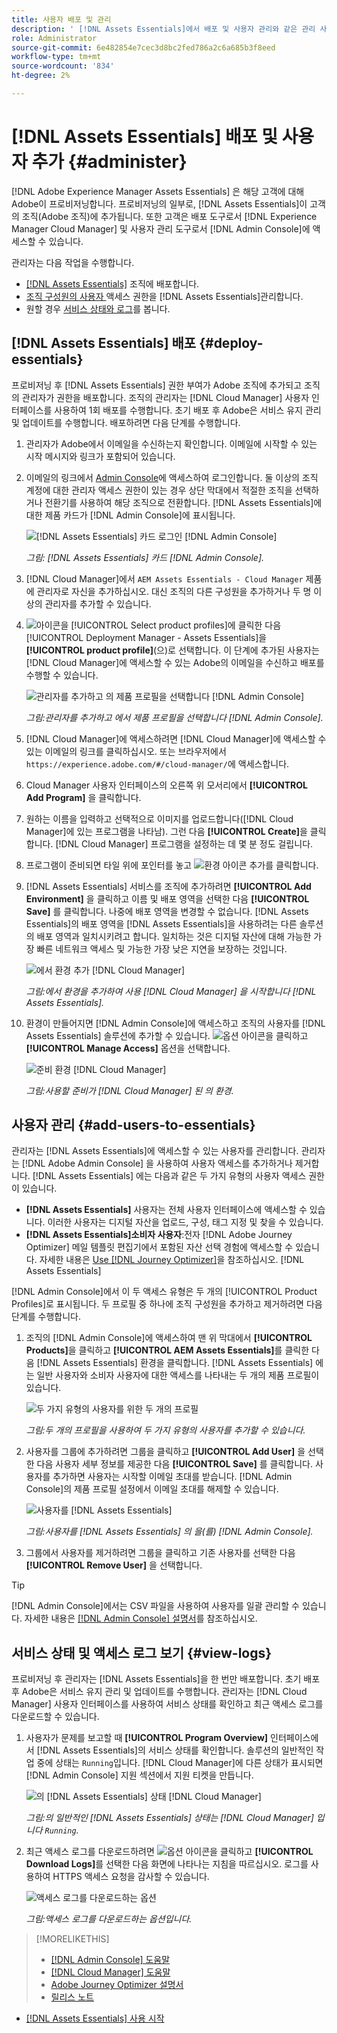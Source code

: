 ```yaml
---
title: 사용자 배포 및 관리
description: ' [!DNL Assets Essentials]에서 배포 및 사용자 관리와 같은 관리 사용 사례입니다.'
role: Administrator
source-git-commit: 6e482854e7cec3d8bc2fed786a2c6a685b3f8eed
workflow-type: tm+mt
source-wordcount: '834'
ht-degree: 2%

---
```



# [!DNL Assets Essentials] 배포 및 사용자 추가 {#administer}

[!DNL Adobe Experience Manager Assets Essentials] 은 해당 고객에 대해 Adobe이 프로비저닝합니다. 프로비저닝의 일부로, [!DNL Assets Essentials]이 고객의 조직(Adobe 조직)에 추가됩니다. 또한 고객은 배포 도구로서 [!DNL Experience Manager Cloud Manager] 및 사용자 관리 도구로서 [!DNL Admin Console]에 액세스할 수 있습니다.

관리자는 다음 작업을 수행합니다.

* [ [!DNL Assets Essentials]](#deploy-essentials) 조직에 배포합니다.
* [조직 구성원의 사용자 ](#add-users-to-essentials) 액세스 권한을  [!DNL Assets Essentials]관리합니다.
* 원할 경우 [서비스 상태와 로그](#view-logs)를 봅니다.

## [!DNL Assets Essentials] 배포 {#deploy-essentials}

프로비저닝 후 [!DNL Assets Essentials] 권한 부여가 Adobe 조직에 추가되고 조직의 관리자가 권한을 배포합니다. 조직의 관리자는 [!DNL Cloud Manager] 사용자 인터페이스를 사용하여 1회 배포를 수행합니다. 초기 배포 후 Adobe은 서비스 유지 관리 및 업데이트를 수행합니다. 배포하려면 다음 단계를 수행합니다.

1. 관리자가 Adobe에서 이메일을 수신하는지 확인합니다. 이메일에 시작할 수 있는 시작 메시지와 링크가 포함되어 있습니다.

1. 이메일의 링크에서 [Admin Console](https://adminconsole.adobe.com)에 액세스하여 로그인합니다. 둘 이상의 조직 계정에 대한 관리자 액세스 권한이 있는 경우 상단 막대에서 적절한 조직을 선택하거나 전환기를 사용하여 해당 조직으로 전환합니다. [!DNL Assets Essentials]에 대한 제품 카드가 [!DNL Admin Console]에 표시됩니다.

   ![[!DNL Assets Essentials] 카드 로그인  [!DNL Admin Console]](assets/essentials-in-admin-console.png)

   *그림: [!DNL Assets Essentials] 카드  [!DNL Admin Console].*

1. [!DNL Cloud Manager]에서 `AEM Assets Essentials - Cloud Manager` 제품에 관리자로 자신을 추가하십시오. 대신 조직의 다른 구성원을 추가하거나 두 명 이상의 관리자를 추가할 수 있습니다.

1. ![아이콘](assets/do-not-localize/add-icon.svg)을 [!UICONTROL Select product profiles]에 클릭한 다음 [!UICONTROL Deployment Manager - Assets Essentials]을 **[!UICONTROL product profile]**(으)로 선택합니다. 이 단계에 추가된 사용자는 [!DNL Cloud Manager]에 액세스할 수 있는 Adobe의 이메일을 수신하고 배포를 수행할 수 있습니다.

   ![관리자를 추가하고 의 제품 프로필을 선택합니다  [!DNL Admin Console]](assets/adminconsole-user1.png)

   *그림:관리자를 추가하고 에서 제품 프로필을 선택합니다  [!DNL Admin Console].*

1. [!DNL Cloud Manager]에 액세스하려면 [!DNL Cloud Manager]에 액세스할 수 있는 이메일의 링크를 클릭하십시오. 또는 브라우저에서 `https://experience.adobe.com/#/cloud-manager/`에 액세스합니다.

1. Cloud Manager 사용자 인터페이스의 오른쪽 위 모서리에서 **[!UICONTROL Add Program]** 을 클릭합니다.

1. 원하는 이름을 입력하고 선택적으로 이미지를 업로드합니다([!DNL Cloud Manager]에 있는 프로그램을 나타남). 그런 다음 **[!UICONTROL Create]**&#x200B;을 클릭합니다. [!DNL Cloud Manager] 프로그램을 설정하는 데 몇 분 정도 걸립니다.

1. 프로그램이 준비되면 타일 위에 포인터를 놓고 ![환경 아이콘 추가](assets/do-not-localize/add-environment-icon.png)를 클릭합니다.

1. [!DNL Assets Essentials] 서비스를 조직에 추가하려면 **[!UICONTROL Add Environment]** 을 클릭하고 이름 및 배포 영역을 선택한 다음 **[!UICONTROL Save]** 를 클릭합니다. 나중에 배포 영역을 변경할 수 없습니다. [!DNL Assets Essentials]의 배포 영역을 [!DNL Assets Essentials]을 사용하려는 다른 솔루션의 배포 영역과 일치시키려고 합니다. 일치하는 것은 디지털 자산에 대해 가능한 가장 빠른 네트워크 액세스 및 가능한 가장 낮은 지연을 보장하는 것입니다.

   ![에서 환경 추가  [!DNL Cloud Manager]](assets/cloudmanager-add-environment-for-essentials.png)

   *그림:에서 환경을 추가하여 사용 [!DNL Cloud Manager] 을 시작합니다  [!DNL Assets Essentials].*

1. 환경이 만들어지면 [!DNL Admin Console]에 액세스하고 조직의 사용자를 [!DNL Assets Essentials] 솔루션에 추가할 수 있습니다. ![옵션 아이콘](assets/do-not-localize/options-ellipses-icon.png)을 클릭하고 **[!UICONTROL Manage Access]** 옵션을 선택합니다.

   ![준비 환경  [!DNL Cloud Manager]](assets/cloudmanager-manage-access-essentials.png)

   *그림:사용할 준비가  [!DNL Cloud Manager] 된 의 환경.*

## 사용자 관리 {#add-users-to-essentials}

관리자는 [!DNL Assets Essentials]에 액세스할 수 있는 사용자를 관리합니다. 관리자는 [!DNL Adobe Admin Console] 을 사용하여 사용자 액세스를 추가하거나 제거합니다. [!DNL Assets Essentials] 에는 다음과 같은 두 가지 유형의 사용자 액세스 권한이 있습니다.

* **[!DNL Assets Essentials]** 사용자는 전체 사용자 인터페이스에 액세스할 수 있습니다. 이러한 사용자는 디지털 자산을 업로드, 구성, 태그 지정 및 찾을 수 있습니다.
* **[!DNL Assets Essentials]소비자 사용자**:전자  [!DNL Adobe Journey Optimizer] 메일 템플릿 편집기에서 포함된 자산 선택 경험에 액세스할 수 있습니다. 자세한 내용은 [Use [!DNL Journey Optimizer]](https://experienceleague.adobe.com/docs/journey-optimizer/using/create-messages/assets-essentials.html)을 참조하십시오. [!DNL Assets Essentials] 

[!DNL Admin Console]에서 이 두 액세스 유형은 두 개의 [!UICONTROL Product Profiles]로 표시됩니다. 두 프로필 중 하나에 조직 구성원을 추가하고 제거하려면 다음 단계를 수행합니다.

1. 조직의 [!DNL Admin Console]에 액세스하여 맨 위 막대에서 **[!UICONTROL Products]**&#x200B;을 클릭하고 **[!UICONTROL AEM Assets Essentials]**&#x200B;를 클릭한 다음 [!DNL Assets Essentials] 환경을 클릭합니다. [!DNL Assets Essentials] 에는 일반 사용자와 소비자 사용자에 대한 액세스를 나타내는 두 개의 제품 프로필이 있습니다.

   ![두 가지 유형의 사용자를 위한 두 개의 프로필](assets/adminconsole-user-types.png)

   *그림:두 개의 프로필을 사용하여 두 가지 유형의 사용자를 추가할 수 있습니다.*

1. 사용자를 그룹에 추가하려면 그룹을 클릭하고 **[!UICONTROL Add User]** 을 선택한 다음 사용자 세부 정보를 제공한 다음 **[!UICONTROL Save]** 를 클릭합니다. 사용자를 추가하면 사용자는 시작할 이메일 초대를 받습니다. [!DNL Admin Console]의 제품 프로필 설정에서 이메일 초대를 해제할 수 있습니다.

   ![사용자를  [!DNL Assets Essentials]](assets/adminconsole-add-user.png)

   *그림:사용자를  [!DNL Assets Essentials] 의 을(를)  [!DNL Admin Console].*

1. 그룹에서 사용자를 제거하려면 그룹을 클릭하고 기존 사용자를 선택한 다음 **[!UICONTROL Remove User]** 을 선택합니다.

>[!TIP]
>
>[!DNL Admin Console]에서는 CSV 파일을 사용하여 사용자를 일괄 관리할 수 있습니다. 자세한 내용은 [[!DNL Admin Console] 설명서](https://helpx.adobe.com/enterprise/using/accounts.html)를 참조하십시오.

## 서비스 상태 및 액세스 로그 보기 {#view-logs}

프로비저닝 후 관리자는 [!DNL Assets Essentials]을 한 번만 배포합니다. 초기 배포 후 Adobe은 서비스 유지 관리 및 업데이트를 수행합니다. 관리자는 [!DNL Cloud Manager] 사용자 인터페이스를 사용하여 서비스 상태를 확인하고 최근 액세스 로그를 다운로드할 수 있습니다.

1. 사용자가 문제를 보고할 때 **[!UICONTROL Program Overview]** 인터페이스에서 [!DNL Assets Essentials]의 서비스 상태를 확인합니다. 솔루션의 일반적인 작업 중에 상태는 `Running`입니다. [!DNL Cloud Manager]에 다른 상태가 표시되면 [!DNL Admin Console] 지원 섹션에서 지원 티켓을 만듭니다.

   ![의  [!DNL Assets Essentials] 상태  [!DNL Cloud Manager]](assets/cloudmanager-manage-access-essentials.png)

   *그림:의 일반적인  [!DNL Assets Essentials] 상태는  [!DNL Cloud Manager] 입니다 `Running`.*

1. 최근 액세스 로그를 다운로드하려면 ![옵션 아이콘](assets/do-not-localize/options-ellipses-icon.png)을 클릭하고 **[!UICONTROL Download Logs]**&#x200B;를 선택한 다음 화면에 나타나는 지침을 따르십시오. 로그를 사용하여 HTTPS 액세스 요청을 감사할 수 있습니다.

   ![ 액세스 로그를 다운로드하는 옵션](assets/cloudmanager-download-logs.png)

   *그림:액세스 로그를 다운로드하는 옵션입니다.*

>[!MORELIKETHIS]
>
>* [[!DNL Admin Console] 도움말](https://helpx.adobe.com/enterprise/using/admin-console.html)
>* [[!DNL Cloud Manager] 도움말](https://experienceleague.adobe.com/docs/experience-manager-cloud-manager/using/introduction-to-cloud-manager.html?lang=ko-KR)
>* [Adobe Journey Optimizer 설명서](https://experienceleague.adobe.com/docs/journey-optimizer/using/ajo-home.html)
>* [릴리스 노트](release-notes.md)
* [ [!DNL Assets Essentials] 사용 시작](get-started.md)

